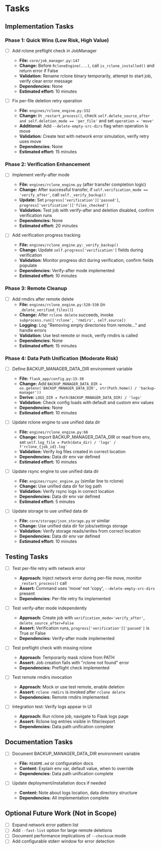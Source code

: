 # Tasks

## Implementation Tasks

### Phase 1: Quick Wins (Low Risk, High Value)

- [ ] Add rclone preflight check in JobManager
  - **File:** `core/job_manager.py:147`
  - **Change:** Before `RcloneEngine(...)`, call `is_rclone_installed()` and return error if False
  - **Validation:** Rename rclone binary temporarily, attempt to start job, verify clear error message
  - **Dependencies:** None
  - **Estimated effort:** 10 minutes

- [ ] Fix per-file deletion retry operation
  - **File:** `engines/rclone_engine.py:332`
  - **Change:** In `_restart_process()`, check `self.delete_source_after and self.deletion_mode == 'per_file'` and set `operation = 'move'`
  - **Additional:** Add `--delete-empty-src-dirs` flag when operation is move
  - **Validation:** Create test with network error simulation, verify retry uses move
  - **Dependencies:** None
  - **Estimated effort:** 15 minutes

### Phase 2: Verification Enhancement

- [ ] Implement verify-after mode
  - **File:** `engines/rclone_engine.py` (after transfer completion logic)
  - **Change:** After successful transfer, if `self.verification_mode == 'verify_after'`, call `self._verify_backup()`
  - **Update:** Set `progress['verification']['passed']`, `progress['verification']['files_checked']`
  - **Validation:** Test job with verify-after and deletion disabled, confirm verification runs
  - **Dependencies:** None
  - **Estimated effort:** 20 minutes

- [ ] Add verification progress tracking
  - **File:** `engines/rclone_engine.py:_verify_backup()`
  - **Change:** Update `self.progress['verification']` fields during verification
  - **Validation:** Monitor progress dict during verification, confirm fields populate
  - **Dependencies:** Verify-after mode implemented
  - **Estimated effort:** 10 minutes

### Phase 3: Remote Cleanup

- [ ] Add rmdirs after remote delete
  - **File:** `engines/rclone_engine.py:520-530` (in `_delete_verified_files()`)
  - **Change:** After `rclone delete` succeeds, invoke `subprocess.run(['rclone', 'rmdirs', self.source])`
  - **Logging:** Log "Removing empty directories from remote..." and handle errors
  - **Validation:** Use test remote or mock, verify rmdirs is called
  - **Dependencies:** None
  - **Estimated effort:** 15 minutes

### Phase 4: Data Path Unification (Moderate Risk)

- [ ] Define BACKUP_MANAGER_DATA_DIR environment variable
  - **File:** `flask_app/config.py:15-30`
  - **Change:** Add `BACKUP_MANAGER_DATA_DIR = os.getenv('BACKUP_MANAGER_DATA_DIR', str(Path.home() / 'backup-manager'))`
  - **Derive:** `LOGS_DIR = Path(BACKUP_MANAGER_DATA_DIR) / 'logs'`
  - **Validation:** Check config loads with default and custom env values
  - **Dependencies:** None
  - **Estimated effort:** 10 minutes

- [ ] Update rclone engine to use unified data dir
  - **File:** `engines/rclone_engine.py:66`
  - **Change:** Import BACKUP_MANAGER_DATA_DIR or read from env, set `self.log_file = Path(data_dir) / 'logs' / f'rclone_{job_id}.log'`
  - **Validation:** Verify log files created in correct location
  - **Dependencies:** Data dir env var defined
  - **Estimated effort:** 10 minutes

- [ ] Update rsync engine to use unified data dir
  - **File:** `engines/rsync_engine.py` (similar line to rclone)
  - **Change:** Use unified data dir for log path
  - **Validation:** Verify rsync logs in correct location
  - **Dependencies:** Data dir env var defined
  - **Estimated effort:** 5 minutes

- [ ] Update storage to use unified data dir
  - **File:** `core/storage/json_storage.py` or similar
  - **Change:** Use unified data dir for jobs/settings storage
  - **Validation:** Verify storage reads/writes from correct location
  - **Dependencies:** Data dir env var defined
  - **Estimated effort:** 10 minutes

## Testing Tasks

- [ ] Test per-file retry with network error
  - **Approach:** Inject network error during per-file move, monitor `_restart_process()` call
  - **Assert:** Command uses 'move' not 'copy', `--delete-empty-src-dirs` present
  - **Dependencies:** Per-file retry fix implemented

- [ ] Test verify-after mode independently
  - **Approach:** Create job with `verification_mode='verify_after'`, `delete_source_after=False`
  - **Assert:** Verification runs, `progress['verification']['passed']` is True or False
  - **Dependencies:** Verify-after mode implemented

- [ ] Test preflight check with missing rclone
  - **Approach:** Temporarily mask rclone from PATH
  - **Assert:** Job creation fails with "rclone not found" error
  - **Dependencies:** Preflight check implemented

- [ ] Test remote rmdirs invocation
  - **Approach:** Mock or use test remote, enable deletion
  - **Assert:** `rclone rmdirs` is invoked after `rclone delete`
  - **Dependencies:** Remote rmdirs implemented

- [ ] Integration test: Verify logs appear in UI
  - **Approach:** Run rclone job, navigate to Flask logs page
  - **Assert:** Rclone log entries visible in filter/export
  - **Dependencies:** Data path unification complete

## Documentation Tasks

- [ ] Document BACKUP_MANAGER_DATA_DIR environment variable
  - **File:** `README.md` or configuration docs
  - **Content:** Explain env var, default value, when to override
  - **Dependencies:** Data path unification complete

- [ ] Update deployment/installation docs if needed
  - **Content:** Note about logs location, data directory structure
  - **Dependencies:** All implementation complete

## Optional Future Work (Not in Scope)

- [ ] Expand network error pattern list
- [ ] Add `--fast-list` option for large remote deletions
- [ ] Document performance implications of `--checksum` mode
- [ ] Add configurable stderr window for error detection
